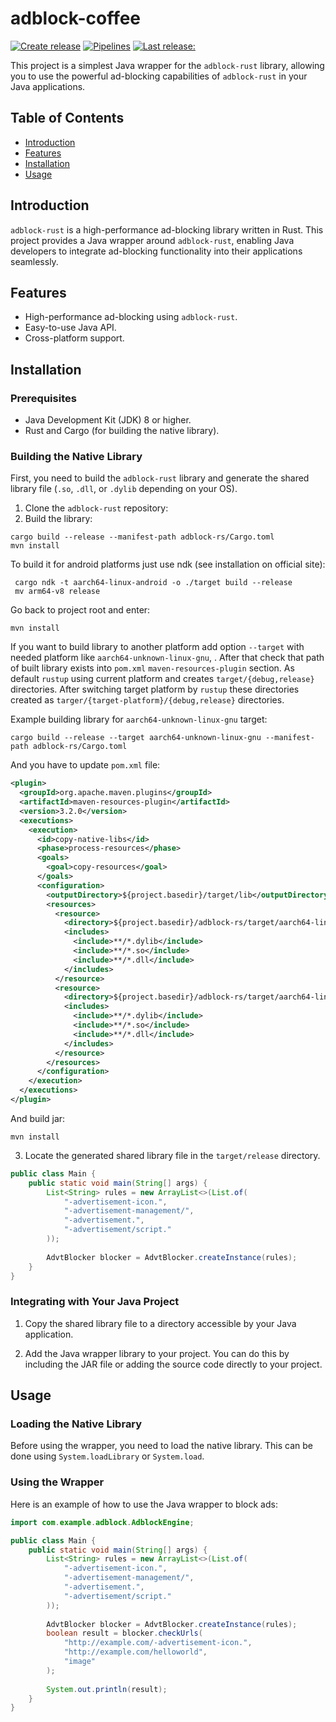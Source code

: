 # adblock-coffee
[![Create release](https://github.com/breadrock1/Adblock-coffee/actions/workflows/release.yml/badge.svg)](https://github.com/breadrock1/Adblock-coffee/actions/workflows/release.yml)
[![Pipelines](https://img.shields.io/github/actions/workflow/status/breadrock1/adblock-coffee/build.yml?branch=master)](https://img.shields.io/github/actions/workflow/status/breadrock1/adblock-coffee/build.yml?branch=master)
[![Last release: ](https://img.shields.io/github/v/release/breadrock1/adblock-coffee?display_name=release)](https://img.shields.io/github/v/release/breadrock1/adblock-coffee?display_name=release)

This project is a simplest Java wrapper for the `adblock-rust` library, allowing you to use the powerful ad-blocking capabilities of `adblock-rust` in your Java applications.

## Table of Contents

- [Introduction](#introduction)
- [Features](#features)
- [Installation](#installation)
- [Usage](#usage)

## Introduction

`adblock-rust` is a high-performance ad-blocking library written in Rust. This project provides a Java wrapper around `adblock-rust`, enabling Java developers to integrate ad-blocking functionality into their applications seamlessly.

## Features

- High-performance ad-blocking using `adblock-rust`.
- Easy-to-use Java API.
- Cross-platform support.

## Installation

### Prerequisites

- Java Development Kit (JDK) 8 or higher.
- Rust and Cargo (for building the native library).

### Building the Native Library

First, you need to build the `adblock-rust` library and generate the shared library file (`.so`, `.dll`, or `.dylib` depending on your OS).

1. Clone the `adblock-rust` repository:
2. Build the library: 
```shell 
cargo build --release --manifest-path adblock-rs/Cargo.toml
mvn install
```

To build it for android platforms just use ndk (see installation on official site):
```shell
 cargo ndk -t aarch64-linux-android -o ./target build --release
 mv arm64-v8 release 
```

Go back to project root and enter:
```shell
mvn install
```

If you want to build library to another platform add option `--target` with needed platform like `aarch64-unknown-linux-gnu`, .
After that check that path of built library exists into `pom.xml` `maven-resources-plugin` section. As default `rustup` using current platform and creates `target/{debug,release}` directories.
After switching target platform by `rustup` these directories created as `targer/{target-platform}/{debug,release}` directories.

Example building library for `aarch64-unknown-linux-gnu` target: 
```shell
cargo build --release --target aarch64-unknown-linux-gnu --manifest-path adblock-rs/Cargo.toml
```

And you have to update `pom.xml` file:
```xml
<plugin>
  <groupId>org.apache.maven.plugins</groupId>
  <artifactId>maven-resources-plugin</artifactId>
  <version>3.2.0</version>
  <executions>
    <execution>
      <id>copy-native-libs</id>
      <phase>process-resources</phase>
      <goals>
        <goal>copy-resources</goal>
      </goals>
      <configuration>
        <outputDirectory>${project.basedir}/target/lib</outputDirectory>
        <resources>
          <resource>
            <directory>${project.basedir}/adblock-rs/target/aarch64-linux-android/debug/</directory>
            <includes>
              <include>**/*.dylib</include>
              <include>**/*.so</include>
              <include>**/*.dll</include>
            </includes>
          </resource>
          <resource>
            <directory>${project.basedir}/adblock-rs/target/aarch64-linux-android/release/</directory>
            <includes>
              <include>**/*.dylib</include>
              <include>**/*.so</include>
              <include>**/*.dll</include>
            </includes>
          </resource>
        </resources>
      </configuration>
    </execution>
  </executions>
</plugin>
```

And build jar:
```shell
mvn install
```

3. Locate the generated shared library file in the `target/release` directory.
```java
public class Main {    
    public static void main(String[] args) {
        List<String> rules = new ArrayList<>(List.of(
            "-advertisement-icon.",
            "-advertisement-management/",
            "-advertisement.",
            "-advertisement/script."
        ));
        
        AdvtBlocker blocker = AdvtBlocker.createInstance(rules);
    }
}
```

### Integrating with Your Java Project

1. Copy the shared library file to a directory accessible by your Java application.

2. Add the Java wrapper library to your project. You can do this by including the JAR file or adding the source code directly to your project.

## Usage

### Loading the Native Library

Before using the wrapper, you need to load the native library. This can be done using `System.loadLibrary` or `System.load`.

### Using the Wrapper

Here is an example of how to use the Java wrapper to block ads:

```java
import com.example.adblock.AdblockEngine;

public class Main {
    public static void main(String[] args) {
        List<String> rules = new ArrayList<>(List.of(
            "-advertisement-icon.",
            "-advertisement-management/",
            "-advertisement.",
            "-advertisement/script."
        ));
        
        AdvtBlocker blocker = AdvtBlocker.createInstance(rules);
        boolean result = blocker.checkUrls(
            "http://example.com/-advertisement-icon.",
            "http://example.com/helloworld",
            "image"
        );
        
        System.out.println(result);
    }
}
```

